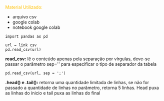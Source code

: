 <span style="color:#ffc000">Material Utilizado:</span>
- arquivo csv
- google colab
- notebook google colab

```
import pandas as pd

url = link csv
pd.read_csv(url)
```

**read_csv:** lê o conteúdo apenas pela separação por vírgulas, deve-se passar o parâmetro sep='' para especificar o tipo de separador da tabela

```
pd.read_csv(url, sep = ';')
```

**.head() e .tail():** retorna uma quantidade limitada de linhas, se não for passado a quantidade de linhas no parâmetro, retorna 5 linhas. Head puxa as linhas do ínicio e tail puxa as linhas do final
